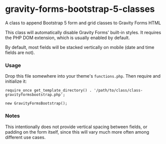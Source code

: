 # gravity-forms-bootstrap-5-classes
A class to append Bootstrap 5 form and grid classes to Gravity Forms HTML

This class will automatically disable Gravity Forms' built-in styles. It requires the PHP DOM extension, which is usually enabled by default.

By default, most fields will be stacked vertically on mobile (date and time fields are not).

### Usage

Drop this file somewhere into your theme's `functions.php`. Then require and initialize it:

```
require_once get_template_directory() . '/path/to/class/class-gravityformsbootstrap.php';

new GravityFormsBootstrap();
```

### Notes

This intentionally does not provide vertical spacing between fields, or padding on the form itself, since this will vary much more often among different use cases.
